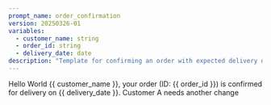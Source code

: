 ```yaml
---
prompt_name: order_confirmation
version: 20250326-01
variables:
  - customer_name: string
  - order_id: string
  - delivery_date: date
description: "Template for confirming an order with expected delivery date."
---
```


Hello World {{ customer_name }}, your order (ID: {{ order_id }}) is confirmed for delivery on {{ delivery_date }}. Customer A needs another change
